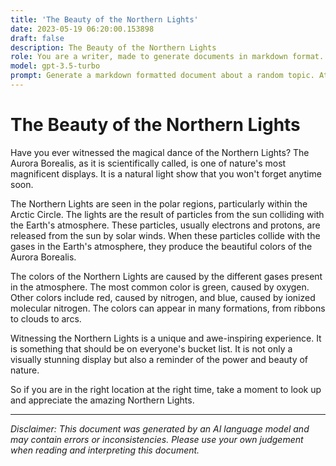 ```yaml
---
title: 'The Beauty of the Northern Lights'
date: 2023-05-19 06:20:00.153898
draft: false
description: The Beauty of the Northern Lights
role: You are a writer, made to generate documents in markdown format. It is very important that all of the documents you generate are in valid markdown format.
model: gpt-3.5-turbo
prompt: Generate a markdown formatted document about a random topic. At the bottom, include a disclaimer explaining that the document was generated by you. The first line of the document should be the title. Make sure that the entire document is in proper markdown format, using a mix of various tags to make the document visually appealing.
---
```


# The Beauty of the Northern Lights

Have you ever witnessed the magical dance of the Northern Lights? The Aurora Borealis, as it is scientifically called, is one of nature's most magnificent displays. It is a natural light show that you won't forget anytime soon. 

The Northern Lights are seen in the polar regions, particularly within the Arctic Circle. The lights are the result of particles from the sun colliding with the Earth's atmosphere. These particles, usually electrons and protons, are released from the sun by solar winds. When these particles collide with the gases in the Earth's atmosphere, they produce the beautiful colors of the Aurora Borealis. 

The colors of the Northern Lights are caused by the different gases present in the atmosphere. The most common color is green, caused by oxygen. Other colors include red, caused by nitrogen, and blue, caused by ionized molecular nitrogen. The colors can appear in many formations, from ribbons to clouds to arcs.

Witnessing the Northern Lights is a unique and awe-inspiring experience. It is something that should be on everyone's bucket list. It is not only a visually stunning display but also a reminder of the power and beauty of nature.

So if you are in the right location at the right time, take a moment to look up and appreciate the amazing Northern Lights.

---

*Disclaimer: This document was generated by an AI language model and may contain errors or inconsistencies. Please use your own judgement when reading and interpreting this document.*